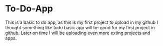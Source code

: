 # To-Do-App

This is a basic to do app, as this is my first project to upload in my github I thought something like todo basic app will be good for my first project in github.
Later on time I will be uploading even more exting projects and apps.
